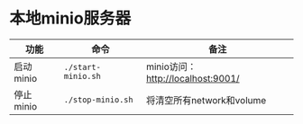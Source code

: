 # 本地minio服务器

|功能|命令|备注|
| --- | --- | --- |
|启动minio|`./start-minio.sh`|minio访问：[http://localhost:9001/](http://localhost:9001/)|
|停止minio|`./stop-minio.sh`|将清空所有network和volume|

